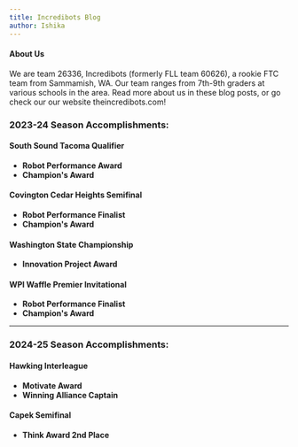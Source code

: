 ```yaml
---
title: Incredibots Blog
author: Ishika
---
```


#### About Us
We are team 26336, Incredibots (formerly FLL team 60626), a rookie FTC team from Sammamish, WA. Our team ranges from 7th-9th graders at various schools in the area. Read more about us in these blog posts, or go check our our website theincredibots.com!

<div class="accomplishments">
  <h3>2023-24 Season Accomplishments:</h3>

  <h4>South Sound Tacoma Qualifier</h4>
  <ul>
    <li><strong>Robot Performance Award</strong></li>
    <li><strong>Champion's Award</strong></li>
  </ul>

  <h4>Covington Cedar Heights Semifinal</h4>
  <ul>
    <li><strong>Robot Performance Finalist</strong></li>
    <li><strong>Champion's Award</strong></li>
  </ul>

  <h4>Washington State Championship</h4>
  <ul>
    <li><strong>Innovation Project Award</strong></li>
  </ul>

  <h4>WPI Waffle Premier Invitational</h4>
  <ul>
    <li><strong>Robot Performance Finalist</strong></li>
    <li><strong>Champion's Award</strong></li>
  </ul>

  <hr>

  <h3>2024-25 Season Accomplishments:</h3>

  <h4>Hawking Interleague</h4>
  <ul>
    <li><strong>Motivate Award</strong></li>
    <li><strong>Winning Alliance Captain</strong></li>
  </ul>

  <h4>Capek Semifinal</h4>
  <ul>
    <li><strong>Think Award 2nd Place</strong></li>
  </ul>
</div>

